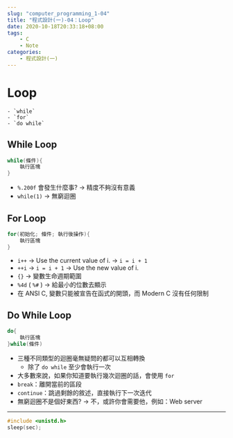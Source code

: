 ```yaml
---
slug: "computer_programming_1-04"
title: "程式設計(一)-04：Loop"
date: 2020-10-18T20:33:18+08:00
tags:
    - C
    - Note
categories:
    - 程式設計(一)
---
```

# Loop
    - `while`
    - `for`
    - `do while`
## While Loop
```c
while(條件){
    執行區塊
}
```
- `%.200f` 會發生什麼事? -> 精度不夠沒有意義
- `while(1)` -> 無窮迴圈
## For Loop
```c
for(初始化; 條件; 執行後操作){
    執行區塊
}
```
- `i++` -> Use the current value of i. -> `i = i + 1`
- `++i` -> `i = i + 1` -> Use the new value of i.
- `{}` -> 變數生命週期範圍
- `%4d` ( `%#` ) -> 給最小的位數去顯示
- 在 ANSI C, 變數只能被宣告在函式的開頭，而 Modern C 沒有任何限制
## Do While Loop
```c
do{
    執行區塊
}while(條件)
```
- 三種不同類型的迴圈毫無疑問的都可以互相轉換
    - 除了 `do while` 至少會執行一次
- 大多數來說，如果你知道要執行幾次迴圈的話，會使用 `for`
- `break`：離開當前的區段
- `continue`：跳過剩餘的敘述，直接執行下一次迭代
- 無窮迴圈不是個好東西? -> 不，或許你會需要他，例如：Web server
---
```c
#include <unistd.h>
sleep(sec);
```